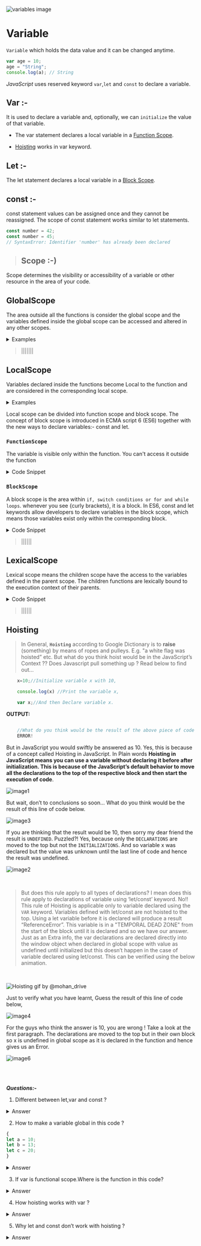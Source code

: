 ![variables image](https://encrypted-tbn0.gstatic.com/images?q=tbn%3AANd9GcRdlwTjYxevrCXigDBYFzDItpA6fs3grODhz0Rp7XyqfXDBgdT8)
<!-- ![variables image](https://i1.wp.com/www.geekstrick.com/wp-content/uploads/2017/10/javascript-variables.png?w=756&ssl=1) -->
# **Variable**  
`Variable` which holds the data value and it can be changed anytime.
```javascript
var age = 10;
age = "String";
console.log(a); // String
```




_JavaScript_ uses reserved keyword `var`,`let` and `const`   to declare a variable.


## **Var :-**

It is used to declare a variable and, optionally, we can `initialize` the value of that variable.

- The var statement declares a local variable in a [Function Scope](#FunctionScope).

- [Hoisting](#Hoisting) works in var keyword.


## **Let :-**

The let statement declares a local variable in a [Block Scope](#BlockScope).


## **const :-**
const statement values can be assigned once and they cannot be reassigned. The scope of const statement works similar to let statements.

```js
const number = 42;
const number = 45;
// SyntaxError: Identifier 'number' has already been declared
```


> ## **Scope :-)**   

Scope determines the visibility or accessibility of a variable or other resource in the area of your code.



## **GlobalScope**

The area outside all the functions is consider the global scope and the variables defined inside the global scope can be accessed and altered in any other scopes.

<details>
<summary>Examples</summary>

```js
//global scope
var fruit = 'apple'
console.log(fruit);        //apple

function getFruit(){
    console.log(fruit);    //fruit is accessible here
}

getFruit();                //apple
```
</details>


> |||||||

## **LocalScope**


Variables declared inside the functions become Local to the function and are considered in the corresponding local scope.


<details>
<summary>Examples</summary>

```js
//global scope
function foo1(){
    //local scope 1
    function foo2(){
        //local scope 2
    }
}

//global scope
function foo3(){
    //local scope 3
}

//global scope
```
</details>


Local scope can be divided into function scope and block scope. The concept of block scope is introduced in ECMA script 6 (ES6) together with the new ways to declare variables:- const and let.


### `FunctionScope`
The variable is visible  only within the function. You can't access it outside the function

<details>
<summary>Code Snippet</summary>

```js
function foo(){
    var fruit ='apple';
    console.log('inside function: ',fruit);
}

foo(); //inside function: apple
console.log(fruit);//error: fruit is not defined 

```

</details>


### `BlockScope`


A block scope is the area within `if, switch conditions or for and while loops`.  whenever you see {curly brackets}, it is a block. In ES6, const and let keywords allow developers to declare variables in the block scope, which means those variables exist only within the corresponding block.

<details>
<summary>Code Snippet</summary>

```js
function foo(){
    if(true){
        var fruit1 = 'apple';        //exist in function scope
        const fruit2 = 'banana';     //exist in block scope
        let fruit3 = 'strawberry';   //exist in block scope
    }
    console.log(fruit1);//apple
    console.log(fruit2);//error: fruit2 is not defined
    console.log(fruit3);//error: fruit3 is not defined
}

foo();



```
</details>



> ||||||

## **LexicalScope**
 Lexical scope means the children scope have the access to the variables defined in the parent scope. The children functions are lexically bound to the execution context of their parents.



<details>
<summary>Code Snippet</summary>

```js
 function foo1(){
    var fruit1 = 'apple';        
    const fruit2 = 'banana';     
    let fruit3 = 'strawberry';
    function foo2(){
        console.log(fruit1);
        console.log(fruit2);
        console.log(fruit3);
    }
    foo2();
}

foo1();

//result:
//apple
//banana
//strawberry
```
</details>

> ||||||


## **Hoisting**

>In General, **`Hoisting`** according to Google Dictionary is to **raise** (something) by means of ropes and pulleys. E.g. "a white flag was hoisted” etc. But what do you think hoist would be in the JavaScript’s Context ?? Does Javascript pull something up ? Read below to find out...



```js
    x=10;//Initialize variable x with 10,

    console.log(x) //Print the variable x,

    var x;//And then Declare variable x.


```
**OUTPUT:**

```js

    //What do you think would be the result of the above piece of code in Java/C?
    ERROR!

```
But in JavaScript you would swiftly be answered as 10. Yes, this is because of a concept called Hoisting in JavaScript. In Plain words **Hoisting in JavaScript means you can use a variable without declaring it before after initialization. This is because of the JavaScript’s default behavior to move all the declarations to the top of the respective block and then start the execution of code**.


![image1](https://firebasestorage.googleapis.com/v0/b/bootcamp-5e181.appspot.com/o/image1.png?alt=media&token=e10c579d-eaaa-4627-b55f-2f592ee4bae7)




But wait, don’t to conclusions so soon… What do you think would be the result of this line of code below.




![image3](https://firebasestorage.googleapis.com/v0/b/bootcamp-5e181.appspot.com/o/image6.png?alt=media&token=3d30604e-fae4-48df-bacd-eec64b68c537)


If you are thinking that the result would be 10, then sorry my dear friend the result is `UNDEFINED`. Puzzled?! Yes, because only the `DECLARATIONS` are moved to the top but not the `INITIALIZATIONS`. And so variable x was declared but the value was unknown until the last line of code and hence the result was undefined.




![image2](https://firebasestorage.googleapis.com/v0/b/bootcamp-5e181.appspot.com/o/image5.png?alt=media&token=4213d1a0-aa45-4608-91e6-90558a6f9693)

<br>

>But does this rule apply to all types of declarations? I mean does this rule apply to declarations of variable using ‘let/const’ keyword. No!! This rule of Hoisting is applicable only to variable declared using the `VAR` keyword.
Variables defined with let/const are not hoisted to the top. Using a let variable before it is declared will produce a result “ReferenceError”. This variable is in a "TEMPORAL DEAD ZONE" from the start of the block until it is declared and so we have our answer.
Just as an Extra info, the var declarations are declared directly into the window object when declared in global scope with value as undefined until initialized but this doesn’t happen in the case of variable declared using let/const. This can be verified using the below animation.

<br>

![Hoisting gif by @mohan_drive](https://firebasestorage.googleapis.com/v0/b/bootcamp-5e181.appspot.com/o/image2.gif?alt=media&token=96ed5a29-49c7-4b7a-a7cf-dce5221ede27)


Just to verify what you have learnt, Guess the result of this line of code below,

![image4](https://firebasestorage.googleapis.com/v0/b/bootcamp-5e181.appspot.com/o/image3.png?alt=media&token=2f217238-c9b8-4f9f-b53e-065154159225)

For the guys who think the answer is 10, you are wrong ! Take a look at the first paragraph. The declarations are moved to the top but in their own block so x is undefined in global scope as it is declared in the function and hence gives us an Error.


![image6](https://firebasestorage.googleapis.com/v0/b/bootcamp-5e181.appspot.com/o/image4.png?alt=media&token=a395cd2c-a7c4-4ada-be14-88d4aa4a740e)



<br>
<br>




**_Questions:-_**

1. Different between let,var and const ?

<details>
<summary>Answer</summary>

Keyword | Scope | Hoisting | Can Be Reassigned | Can Be Redeclared
------- | ------- | ------- | ------- | -------
var | Function scope | Yes | Yes | Yes
let | Block scope | No | Yes | No
const | Block scope | No | No | No

</details>

2. How to make a variable global in this code ?


```js
{
let a = 10;
let b = 13;
let c = 20;
}
```

<details>
<summary>Answer</summary>
A can become a global variable without using  a keyword because js will by default take this var.

```js
{
 a = 10;
let b = 13;
let c = 20;
}

// But this is not a good approach because anyone can manipulate with our object easily.
```
</details>


3. If var is functional scope.Where is the function in this code?
<details>
<summary>Answer</summary>


```js
{
 var a = 10;
 var b = 13;
 var c = 20;
}

```
In js main function runs first. In other programming languages like Java, c++. We have to write the main function but it’s already by default store  in js when code will compile first main function will run.

</details>

4. How hoisting works with var ?

<details>
<summary>Answer</summary>

Hoisting works with var because at compiling time the variable if declared with the var keyword will get stored in window object.

```js
let b = 10;
var a = 20;

window.b; //undefined  because b is not store in window object.

window.a // 20 because a stored in window object.
```


</details>

5. Why let and const don’t work with hoisting ?

<details>
<summary>Answer</summary>
let and const keywords value will store in memory while executing time.
</details>
